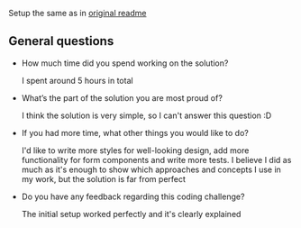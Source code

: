 Setup the same as in [original readme](./_Readme.md) 

## General questions

- How much time did you spend working on the solution?

  I spent around 5 hours in total

- What’s the part of the solution you are most proud of?
  
  I think the solution is very simple, so I can't answer this question :D
  
- If you had more time, what other things you would like to do?

  I'd like to write more styles for well-looking design, add more functionality for form components and write more tests.
  I believe I did as much as it's enough to show which approaches and concepts I use in my work, but the solution is far from perfect
  
- Do you have any feedback regarding this coding challenge?  

  The initial setup worked perfectly and it's clearly explained
